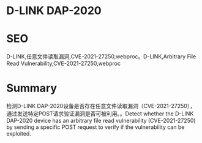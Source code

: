 # D-LINK DAP-2020
# SEO
D-LINK,任意文件读取漏洞,CVE-2021-27250,webproc。D-LINK,Arbitrary File Read Vulnerability,CVE-2021-27250,webproc
# Summary
检测D-LINK DAP-2020设备是否存在任意文件读取漏洞（CVE-2021-27250），通过发送特定POST请求验证漏洞是否可被利用。。Detect whether the D-LINK DAP-2020 device has an arbitrary file read vulnerability (CVE-2021-27250) by sending a specific POST request to verify if the vulnerability can be exploited.
